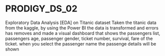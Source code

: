 # PRODIGY_DS_02
Exploratory Data Analysis [EDA] on Titanic dataset
Taken the titanic data from the kaggle, by using the Power BI the data is transformed and errors has removes and made a visual dashboard that shows the passengers list, passengers age, passenger gender, ticket number, survival, fare of the ticket.
when you select the passenger name the passenge details will be shown 
